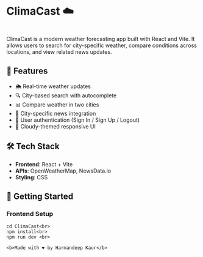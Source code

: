 # ClimaCast ☁️
<br>
ClimaCast is a modern weather forecasting app built with React and Vite. It allows users to search for city-specific weather, compare conditions across locations, and view related news updates.
<br>

## 🌟 Features

- 🌦️ Real-time weather updates<br>
- 🔍 City-based search with autocomplete<br>
- 📊 Compare weather in two cities<br>
- 📰 City-specific news integration<br>
- 🔐 User authentication (Sign In / Sign Up / Logout)<br>
- 🎨 Cloudy-themed responsive UI<br>

## 🛠️ Tech Stack <br>

- **Frontend**: React + Vite<br>
- **APIs**: OpenWeatherMap, NewsData.io<br>
- **Styling**: CSS <br>

## 🚀 Getting Started<br>

### Frontend Setup<br>

```bash<br>
cd ClimaCast<br>
npm install<br>
npm run dev <br>

<b>Made with ❤️ by Harmandeep Kaur</b>

 
 
